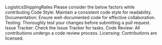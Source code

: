 LogisticsShippingRates
Please consider the below factors while contributing
Code Style:
Maintain a consistent code style for readability.
Documentation:
Ensure well-documented code for effective collaboration.
Testing:
Thoroughly test your changes before submitting a pull request.
Issue Tracker:
Check the Issue Tracker for tasks.
Code Review:
All contributions undergo a code review process.
Licensing:
Contributions are licensed.
